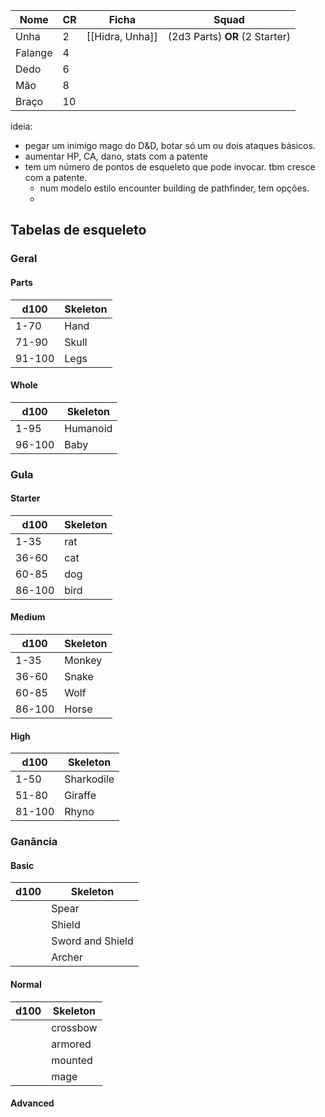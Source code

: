| Nome    | CR  | Ficha           | Squad                |
| ------- | --- | --------------- | -------------------- |
| Unha    | 2   | [[Hidra, Unha]] | (2d3 Parts) **OR** (2 Starter) |
| Falange | 4   |                 |                      |
| Dedo    | 6   |                 |                      |
| Mão     | 8   |                 |                      |
| Braço   | 10  |                 |                      |



ideia:
- pegar um inimigo mago do D&D, botar só um ou dois ataques básicos.
- aumentar HP, CA, dano, stats com a patente
- tem um número de pontos de esqueleto que pode invocar. tbm cresce com a patente.
	- num modelo estilo encounter building de pathfinder, tem opções.
	- 


## Tabelas de esqueleto

### Geral
#### Parts
| d100   | Skeleton |
| ------ | -------- |
| 1-70   | Hand     |
| 71-90  | Skull    |
| 91-100 | Legs     |

#### Whole
| d100   | Skeleton |
| ------ | -------- |
| 1-95   | Humanoid |
| 96-100 | Baby     |

### Gula
#### Starter
| d100   | Skeleton |
| ------ | -------- |
| 1-35   | rat      |
| 36-60  | cat      |
| 60-85  | dog      |
| 86-100 | bird     |

#### Medium
| d100   | Skeleton |
| ------ | -------- |
| 1-35   | Monkey   |
| 36-60  | Snake    |
| 60-85  | Wolf     |
| 86-100 | Horse    |

#### High
| d100   | Skeleton   |
| ------ | ---------- |
| 1-50   | Sharkodile |
| 51-80  | Giraffe    |
| 81-100 | Rhyno      |

### Ganância
#### Basic
| d100 | Skeleton         |
| ---- | ---------------- |
|      | Spear            |
|      | Shield           |
|      | Sword and Shield |
|      | Archer           |

#### Normal
| d100 | Skeleton |
| ---- | -------- |
|      | crossbow |
|      | armored  |
|      | mounted  |
|      | mage     |

#### Advanced

